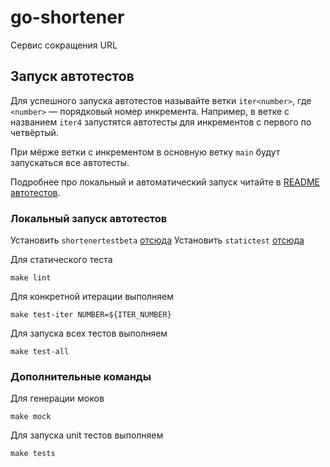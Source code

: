 # go-shortener
Сервис сокращения URL


## Запуск автотестов

Для успешного запуска автотестов называйте ветки `iter<number>`, где `<number>` — порядковый номер инкремента. Например, в ветке с названием `iter4` запустятся автотесты для инкрементов с первого по четвёртый.

При мёрже ветки с инкрементом в основную ветку `main` будут запускаться все автотесты.

Подробнее про локальный и автоматический запуск читайте в [README автотестов](https://github.com/Yandex-Practicum/go-autotests).

### Локальный запуск автотестов

Установить `shortenertestbeta` [отсюда](https://github.com/Yandex-Practicum/go-autotests?tab=readme-ov-file#%D1%82%D1%80%D0%B5%D0%BA-%D1%81%D0%B5%D1%80%D0%B2%D0%B8%D1%81-%D1%81%D0%BE%D0%BA%D1%80%D0%B0%D1%89%D0%B5%D0%BD%D0%B8%D1%8F-url)
Установить `statictest` [отсюда](https://github.com/Yandex-Practicum/go-autotests?tab=readme-ov-file#%D1%82%D1%80%D0%B5%D0%BA-%D1%81%D0%B5%D1%80%D0%B2%D0%B8%D1%81-%D1%81%D0%BE%D0%BA%D1%80%D0%B0%D1%89%D0%B5%D0%BD%D0%B8%D1%8F-url)

Для статического теста
```shell
make lint
```

Для конкретной итерации выполняем 
```shell
make test-iter NUMBER=${ITER_NUMBER}
```

Для запуска всех тестов выполняем
```shell
make test-all
```

### Дополнительные команды

Для генерации моков
```shell
make mock
```

Для запуска unit тестов выполняем
```shell
make tests
```
